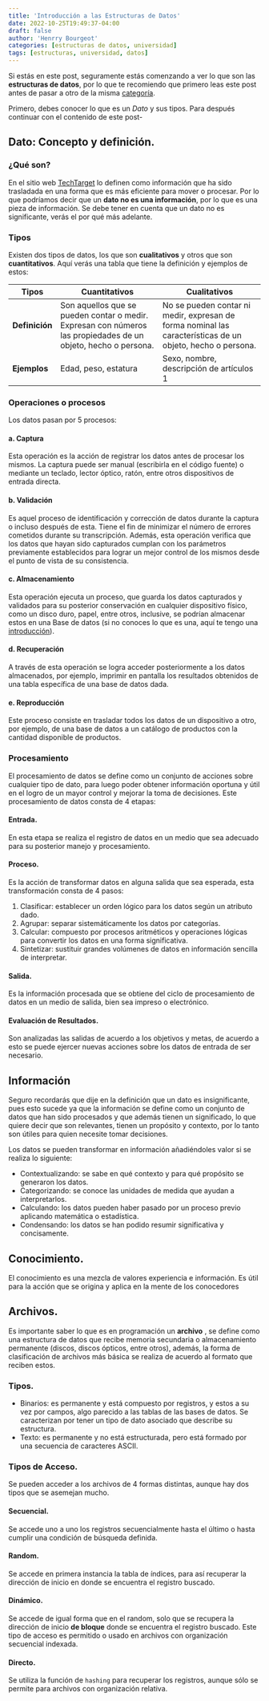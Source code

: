 ```yaml
---
title: 'Introducción a las Estructuras de Datos'
date: 2022-10-25T19:49:37-04:00
draft: false
author: 'Henrry Bourgeot'
categories: [estructuras de datos, universidad]
tags: [estructuras, universidad, datos]
---
```


Si estás en este post, seguramente estás comenzando a ver lo que son las **estructuras de datos**, por lo que te recomiendo que primero leas este post antes de pasar a otro de la misma [categoría](/categories/estructuras-de-datos).

Primero, debes conocer lo que es un _Dato_ y sus tipos. Para después continuar con el contenido de este post-

## Dato: Concepto y definición.

### ¿Qué son?

En el sitio web [TechTarget](techtarget.com/searchdatamanagement/definition/data) lo definen como información que ha sido trasladada en una forma que es más eficiente para mover o procesar. Por lo que podríamos decir que un **dato no es una información**, por lo que es una pieza de información. Se debe tener en cuenta que un dato no es significante, verás el por qué más adelante.

### Tipos

Existen dos tipos de datos, los que son **cualitativos** y otros que son **cuantitativos**. Aquí verás una tabla que tiene la definición y ejemplos de estos:

| Tipos          | Cuantitativos                                                                                                  | Cualitativos                                                                                               |
| -------------- | -------------------------------------------------------------------------------------------------------------- | ---------------------------------------------------------------------------------------------------------- |
| **Definición** | Son aquellos que se pueden contar o medir. Expresan con números las propiedades de un objeto, hecho o persona. | No se pueden contar ni medir, expresan de forma nominal las características de un objeto, hecho o persona. |
| **Ejemplos**   | Edad, peso, estatura                                                                                           | Sexo, nombre, descripción de artículos 1                                                                   |

### Operaciones o procesos

Los datos pasan por 5 procesos:

#### a. Captura

Esta operación es la acción de registrar los datos antes de procesar los mismos. La captura puede ser manual (escribirla en el código fuente) o mediante un teclado, lector óptico, ratón, entre otros dispositivos de entrada directa.

#### b. Validación

Es aquel proceso de identificación y corrección de datos durante la captura o incluso después de esta. Tiene el fin de minimizar el número de errores cometidos durante su transcripción. Además, esta operación verifica que los datos que hayan sido capturados cumplan con los parámetros previamente establecidos para lograr un mejor control de los mismos desde el punto de vista de su consistencia.

#### c. Almacenamiento

Esta operación ejecuta un proceso, que guarda los datos capturados y validados para su posterior conservación en cualquier dispositivo físico, como un disco duro, papel, entre otros, inclusive, se podrían almacenar estos en una Base de datos (si no conoces lo que es una, aquí te tengo una [introducción](/introduccion-a-las-bases-de-datos)).

#### d. Recuperación

A través de esta operación se logra acceder posteriormente a los datos almacenados, por ejemplo, imprimir en pantalla los resultados obtenidos de una tabla específica de una base de datos dada.

#### e. Reproducción

Este proceso consiste en trasladar todos los datos de un dispositivo a otro, por ejemplo, de una base de datos a un catálogo de productos con la cantidad disponible de productos.

### Procesamiento

El procesamiento de datos se define como un conjunto de acciones sobre cualquier tipo de dato, para luego poder obtener información oportuna y útil en el logro de un mayor control y mejorar la toma de decisiones. Este procesamiento de datos consta de 4 etapas:

#### Entrada.

En esta etapa se realiza el registro de datos en un medio que sea adecuado para su posterior manejo y procesamiento.

#### Proceso.

Es la acción de transformar datos en alguna salida que sea esperada, esta transformación consta de 4 pasos:

1. Clasificar: establecer un orden lógico para los datos según un atributo dado.
2. Agrupar: separar sistemáticamente los datos por categorías.
3. Calcular: compuesto por procesos aritméticos y operaciones lógicas para convertir los datos en una forma significativa.
4. Sintetizar: sustituir grandes volúmenes de datos en información sencilla de interpretar.

#### Salida.

Es la información procesada que se obtiene del ciclo de procesamiento de datos en un medio de salida, bien sea impreso o electrónico.

#### Evaluación de Resultados.

Son analizadas las salidas de acuerdo a los objetivos y metas, de acuerdo a esto se puede ejercer nuevas acciones sobre los datos de entrada de ser necesario.

## Información

Seguro recordarás que dije en la definición que un dato es insignificante, pues esto sucede ya que la información se define como un conjunto de datos que han sido procesados y que además tienen un significado, lo que quiere decir que son relevantes, tienen un propósito y contexto, por lo tanto son útiles para quien necesite tomar decisiones.

Los datos se pueden transformar en información añadiéndoles valor si se realiza lo siguiente:

- Contextualizando: se sabe en qué contexto y para qué propósito se generaron los datos.
- Categorizando: se conoce las unidades de medida que ayudan a interpretarlos.
- Calculando: los datos pueden haber pasado por un proceso previo aplicando matemática o estadística.
- Condensando: los datos se han podido resumir significativa y concisamente.

## Conocimiento.

El conocimiento es una mezcla de valores experiencia e información. Es útil para la acción que se origina y aplica en la mente de los conocedores

## Archivos.

Es importante saber lo que es en programación un **archivo** , se define como una estructura de datos que recibe memoria secundaria o almacenamiento permanente (discos, discos ópticos, entre otros), además, la forma de clasificación de archivos más básica se realiza de acuerdo al formato que reciben estos.

### Tipos.

- Binarios: es permanente y está compuesto por registros, y estos a su vez por campos, algo parecido a las tablas de las bases de datos. Se caracterizan por tener un tipo de dato asociado que describe su estructura.
- Texto: es permanente y no está estructurada, pero está formado por una secuencia de caracteres ASCII.

### Tipos de Acceso.

Se pueden acceder a los archivos de 4 formas distintas, aunque hay dos tipos que se asemejan mucho.

#### Secuencial.

Se accede uno a uno los registros secuencialmente hasta el último o hasta cumplir una condición de búsqueda definida.

#### Random.

Se accede en primera instancia la tabla de índices, para así recuperar la dirección de inicio en donde se encuentra el registro buscado.

#### Dinámico.

Se accede de igual forma que en el random, solo que se recupera la dirección de inicio **de bloque** donde se encuentra el registro buscado. Este tipo de acceso es permitido o usado en archivos con organización secuencial indexada.

#### Directo.

Se utiliza la función de `hashing` para recuperar los registros, aunque sólo se permite para archivos con organización relativa.
